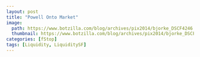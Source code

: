```yaml
---
layout: post
title: "Powell Onto Market"
image:
  path: https://www.botzilla.com/blog/archives/pix2014/bjorke_DSCF4246.jpg
  thumbnail: https://www.botzilla.com/blog/archives/pix2014/bjorke_DSCF4246.jpg
categories: [fStop]
tags: [Liquidity, LiquiditySF]
---
```





